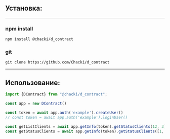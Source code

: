 ## **Установка:**
***
### npm install
```
npm install @chacki/d_contract
```
### git
```
git clone https://github.com/Chacki/d_contract
```
***
## **Использование:**
```javascript
import {DContract} from "@chacki/d_contract";

const app = new DContract()

const token = await app.auth('example').createUser()
// const token = await app.auth('example').loginUser()

const getListClients = await app.getInfo(token).getStatusClients(12, 3)
const getStatusClients = await app.getInfo(token).getStatusClients([1, 3, 4])
```


